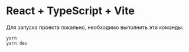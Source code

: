 # React + TypeScript + Vite

Для запуска проекта локально, необходимо выполнить эти команды:
```
yarn 
yarn dev
```
